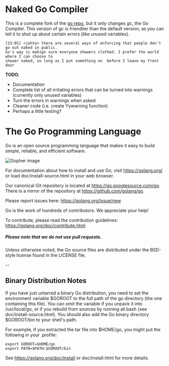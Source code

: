 # Naked Go Compiler

This is a complete fork of the [go repo](https://go.googlesource.com/go/), but it only changes *gc*, the Go Compiler. This version of gc is friendlier than the default version, as you can tell it to shut up about certain errors (like unused variables).

	[23:01] <johto> there are several ways of enforcing that people don't go out naked in public. 
	Go's way is makign sure everyone showers clothed. I prefer the world where I can choose to 
	shower naked, so long as I put something on  before I leave my front door


**TODO**:
  - Documentation
  - Complete list of all irritating errors that can be turned into warnings (currently only unused variables)
  - Turn the errors in warnings when asked
  - Cleaner code (i.e. create Yywarning function)
  - Perhaps a little testing?



# The Go Programming Language

Go is an open source programming language that makes it easy to build simple,
reliable, and efficient software.

![Gopher image](doc/gopher/fiveyears.jpg)

For documentation about how to install and use Go,
visit https://golang.org/ or load doc/install-source.html
in your web browser.

Our canonical Git repository is located at https://go.googlesource.com/go.
There is a mirror of the repository at https://github.com/golang/go.

Please report issues here: https://golang.org/issue/new

Go is the work of hundreds of contributors. We appreciate your help!

To contribute, please read the contribution guidelines:
	https://golang.org/doc/contribute.html

##### Please note that we do not use pull requests.

Unless otherwise noted, the Go source files are distributed
under the BSD-style license found in the LICENSE file.

--

## Binary Distribution Notes

If you have just untarred a binary Go distribution, you need to set
the environment variable $GOROOT to the full path of the go
directory (the one containing this file).  You can omit the
variable if you unpack it into /usr/local/go, or if you rebuild
from sources by running all.bash (see doc/install-source.html).
You should also add the Go binary directory $GOROOT/bin
to your shell's path.

For example, if you extracted the tar file into $HOME/go, you might
put the following in your .profile:

	export GOROOT=$HOME/go
	export PATH=$PATH:$GOROOT/bin

See https://golang.org/doc/install or doc/install.html for more details.
